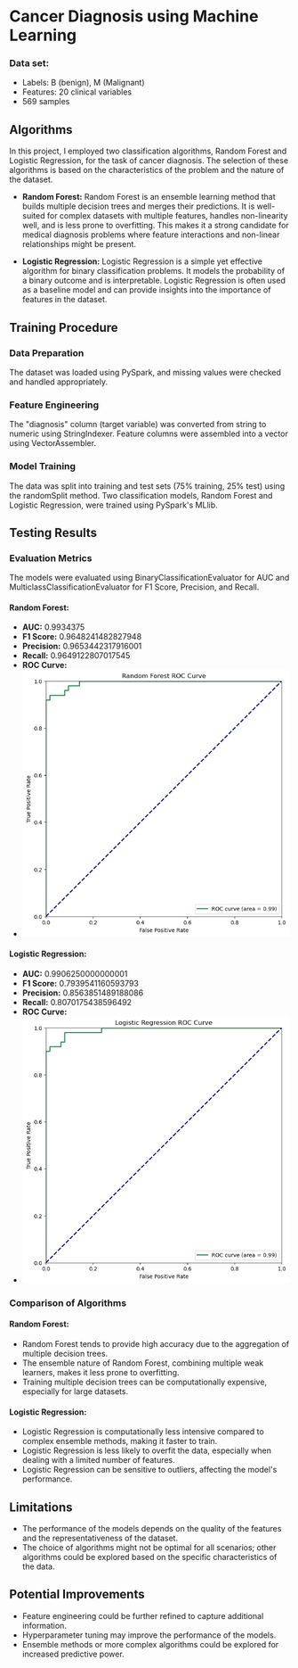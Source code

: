 # Cancer Diagnosis using Machine Learning

### Data set:

- Labels: B (benign), M (Malignant)
- Features: 20 clinical variables
- 569 samples

## Algorithms

In this project, I employed two classification algorithms, Random Forest and Logistic Regression, for the task of cancer diagnosis. The selection of these algorithms is based on the characteristics of the problem and the nature of the dataset.

- **Random Forest:** Random Forest is an ensemble learning method that builds multiple decision trees and merges their predictions. It is well-suited for complex datasets with multiple features, handles non-linearity well, and is less prone to overfitting. This makes it a strong candidate for medical diagnosis problems where feature interactions and non-linear relationships might be present.

- **Logistic Regression:** Logistic Regression is a simple yet effective algorithm for binary classification problems. It models the probability of a binary outcome and is interpretable. Logistic Regression is often used as a baseline model and can provide insights into the importance of features in the dataset.

## Training Procedure

### Data Preparation

The dataset was loaded using PySpark, and missing values were checked and handled appropriately.

### Feature Engineering

The "diagnosis" column (target variable) was converted from string to numeric using StringIndexer.
Feature columns were assembled into a vector using VectorAssembler.

### Model Training

The data was split into training and test sets (75% training, 25% test) using the randomSplit method.
Two classification models, Random Forest and Logistic Regression, were trained using PySpark's MLlib.

## Testing Results

### Evaluation Metrics

The models were evaluated using BinaryClassificationEvaluator for AUC and MulticlassClassificationEvaluator for F1 Score, Precision, and Recall.

#### Random Forest:

- **AUC:** 0.9934375
- **F1 Score:** 0.9648241482827948
- **Precision:** 0.9653442317916001
- **Recall:** 0.9649122807017545
- **ROC Curve:**
- ![Random Forest ROC Curve](./images/rf_roc_curve.png)

#### Logistic Regression:

- **AUC:** 0.9906250000000001
- **F1 Score:** 0.7939541160593793
- **Precision:** 0.8563851489188086
- **Recall:** 0.8070175438596492
- **ROC Curve:**
- ![Logistic Regression ROC Curve](./images/lr_roc_curve.png)

### Comparison of Algorithms

#### Random Forest:

- Random Forest tends to provide high accuracy due to the aggregation of multiple decision trees.
- The ensemble nature of Random Forest, combining multiple weak learners, makes it less prone to overfitting.
- Training multiple decision trees can be computationally expensive, especially for large datasets.

#### Logistic Regression:

- Logistic Regression is computationally less intensive compared to complex ensemble methods, making it faster to train.
- Logistic Regression is less likely to overfit the data, especially when dealing with a limited number of features.
- Logistic Regression can be sensitive to outliers, affecting the model's performance.

## Limitations

- The performance of the models depends on the quality of the features and the representativeness of the dataset.
- The choice of algorithms might not be optimal for all scenarios; other algorithms could be explored based on the specific characteristics of the data.

## Potential Improvements

- Feature engineering could be further refined to capture additional information.
- Hyperparameter tuning may improve the performance of the models.
- Ensemble methods or more complex algorithms could be explored for increased predictive power.
